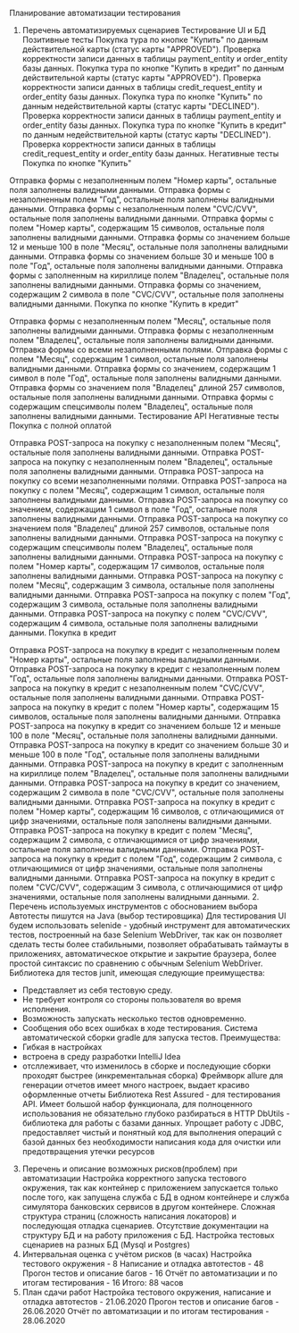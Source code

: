 Планирование автоматизации тестирования
1. Перечень автоматизируемых сценариев
Тестирование UI и БД
Позитивные тесты
Покупка тура по кнопке "Купить" по данным действительной карты (статус карты "APPROVED"). Проверка корректности записи данных в таблицы payment_entity и order_entity базы данных.
Покупка тура по кнопке "Купить в кредит" по данным действительной карты (статус карты "APPROVED"). Проверка корректности записи данных в таблицы credit_request_entity и order_entity базы данных.
Покупка тура по кнопке "Купить" по данным недействительной карты (статус карты "DECLINED"). Проверка корректности записи данных в таблицы payment_entity и order_entity базы данных.
Покупка тура по кнопке "Купить в кредит" по данным недействительной карты (статус карты "DECLINED"). Проверка корректности записи данных в таблицы credit_request_entity и order_entity базы данных.
Негативные тесты
Покупка по кнопке "Купить"

Отправка формы с незаполненным полем "Номер карты", остальные поля заполнены валидными данными.
Отправка формы с незаполненным полем "Год", остальные поля заполнены валидными данными.
Отправка формы с незаполненным полем "CVC/CVV", остальные поля заполнены валидными данными.
Отправка формы с полем "Номер карты", содержащим 15 символов, остальные поля заполнены валидными данными.
Отправка формы со значением больше 12 и меньше 100 в поле "Месяц", остальные поля заполнены валидными данными.
Отправка формы со значением больше 30 и меньше 100 в поле "Год", остальные поля заполнены валидными данными.
Отправка формы с заполненным на кириллице полем "Владелец", остальные поля заполнены валидными данными.
Отправка формы со значением, содержащим 2 символа в поле "CVC/CVV", остальные поля заполнены валидными данными.
Покупка по кнопке "Купить в кредит"

Отправка формы с незаполненным полем "Месяц", остальные поля заполнены валидными данными.
Отправка формы с незаполненным полем "Владелец", остальные поля заполнены валидными данными.
Отправка формы со всеми незаполненными полями.
Отправка формы с полем "Месяц", содержащим 1 символ, остальные поля заполнены валидными данными.
Отправка формы со значением, содержащим 1 символ в поле "Год", остальные поля заполнены валидными данными.
Отправка формы со значением поля "Владелец" длиной 257 символов, остальные поля заполнены валидными данными.
Отправка формы с содержащим спецсимволы полем "Владелец", остальные поля заполнены валидными данными.
Тестирование API
Негативные тесты
Покупка с полной оплатой

Отправка POST-запроса на покупку с незаполненным полем "Месяц", остальные поля заполнены валидными данными.
Отправка POST-запроса на покупку с незаполненным полем "Владелец", остальные поля заполнены валидными данными.
Отправка POST-запроса на покупку со всеми незаполненными полями.
Отправка POST-запроса на покупку с полем "Месяц", содержащим 1 символ, остальные поля заполнены валидными данными.
Отправка POST-запроса на покупку со значением, содержащим 1 символ в поле "Год", остальные поля заполнены валидными данными.
Отправка POST-запроса на покупку со значением поля "Владелец" длиной 257 символов, остальные поля заполнены валидными данными.
Отправка POST-запроса на покупку с содержащим спецсимволы полем "Владелец", остальные поля заполнены валидными данными.
Отправка POST-запроса на покупку с полем "Номер карты", содержащим 17 символов, остальные поля заполнены валидными данными.
Отправка POST-запроса на покупку с полем "Месяц", содержащим 3 символа, остальные поля заполнены валидными данными.
Отправка POST-запроса на покупку с полем "Год", содержащим 3 символа, остальные поля заполнены валидными данными.
Отправка POST-запроса на покупку с полем "CVC/CVV", содержащим 4 символа, остальные поля заполнены валидными данными.
Покупка в кредит

Отправка POST-запроса на покупку в кредит с незаполненным полем "Номер карты", остальные поля заполнены валидными данными.
Отправка POST-запроса на покупку в кредит с незаполненным полем "Год", остальные поля заполнены валидными данными.
Отправка POST-запроса на покупку в кредит с незаполненным полем "CVC/CVV", остальные поля заполнены валидными данными.
Отправка POST-запроса на покупку в кредит с полем "Номер карты", содержащим 15 символов, остальные поля заполнены валидными данными.
Отправка POST-запроса на покупку в кредит со значением больше 12 и меньше 100 в поле "Месяц", остальные поля заполнены валидными данными.
Отправка POST-запроса на покупку в кредит со значением больше 30 и меньше 100 в поле "Год", остальные поля заполнены валидными данными.
Отправка POST-запроса на покупку в кредит с заполненным на кириллице полем "Владелец", остальные поля заполнены валидными данными.
Отправка POST-запроса на покупку в кредит со значением, содержащим 2 символа в поле "CVC/CVV", остальные поля заполнены валидными данными.
Отправка POST-запроса на покупку в кредит с полем "Номер карты", содержащим 16 символов, с отличающимися от цифр значениями, остальные поля заполнены валидными данными.
Отправка POST-запроса на покупку в кредит с полем "Месяц", содержащим 2 символа, с отличающимися от цифр значениями, остальные поля заполнены валидными данными.
Отправка POST-запроса на покупку в кредит с полем "Год", содержащим 2 символа, с отличающимися от цифр значениями, остальные поля заполнены валидными данными.
Отправка POST-запроса на покупку в кредит с полем "CVC/CVV", содержащим 3 символа, с отличающимися от цифр значениями, остальные поля заполнены валидными данными.
2. Перечень используемых инструментов с обоснованием выбора
Автотесты пишутся на Java (выбор тестировщика)
Для тестирования UI будем использовать selenide - удобный инструмент для автоматических тестов, построенный на базе Selenium WebDriver, так как он позволяет сделать тесты более стабильными, позволяет обрабатывать таймауты в приложениях, автоматическое открытие и закрытие браузера, более простой синтаксис по сравнению с обычным Selenium WebDriver.
Библиотека для тестов junit, имеющая следующие преимущества:
- Представляет из себя тестовую среду.
- Не требует контроля со стороны пользователя во время исполнения.
- Возможность запускать несколько тестов одновременно.
- Сообщения обо всех ошибках в ходе тестирования.
Система автоматической сборки gradle для запуска тестов. Преимущества:
- Гибкая в настройках
- встроена в среду разработки IntelliJ Idea
- отсллеживает, что изменилось в сборке и последующие сборки проходят быстрее (инкрементальная сборка)
Фреймворк allure для генерации отчетов имеет много настроек, выдает красиво оформленные отчеты
Библиотека Rest Assured - для тестирования API. Имеет большой набор функционала, для полноценного использования не обязательно глубоко разбираться в HTTP
DbUtils - библиотека для работы с базами данных. Упрощает работу с JDBC, предоставляет чистый и понятный код для выполнения операций с базой данных без необходимости написания кода для очистки или предотвращения утечки ресурсов
3. Перечень и описание возможных рисков(проблем) при автоматизации
Настройка корректного запуска тестового окружения, так как контейнер с приложением запускается только после того, как запущена служба с БД в одном контейнере и служба симулятора банковских сервисов в другом контейнере.
Сложная структура страниц (сложность написания локаторов) и последующая отладка сценариев.
Отсутствие документации на структуру БД и на работу приложения с БД.
Настройка тестовых сценариев на разных БД (Mysql и Postgres)
4. Интервальная оценка с учётом рисков (в часах)
Настройка тестового окружения - 8
Написание и отладка автотестов - 48
Прогон тестов и описание багов - 16
Отчёт по автоматизации и по итогам тестирования - 16
Итого: 88 часов
5. План сдачи работ
Настройка тестового окружения, написание и отладка автотестов - 21.06.2020
Прогон тестов и описание багов - 26.06.2020
Отчёт по автоматизации и по итогам тестирования - 28.06.2020